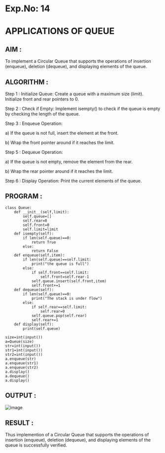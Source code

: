 # Exp.No: 14
# APPLICATIONS OF QUEUE

## AIM :

To implement a Circular Queue that supports the operations of insertion (enqueue), deletion (dequeue), and displaying elements of the queue.

## ALGORITHM :

Step 1 : Initialize Queue: Create a queue with a maximum size (limit). Initialize front and rear pointers to 0.

Step 2 : Check if Empty: Implement isempty() to check if the queue is empty by checking the length of the queue.

Step 3 : Enqueue Operation:

a) If the queue is not full, insert the element at the front.

b) Wrap the front pointer around if it reaches the limit.

Step 5 : Dequeue Operation:

a) If the queue is not empty, remove the element from the rear.

b) Wrap the rear pointer around if it reaches the limit.

Step 6 : Display Operation: Print the current elements of the queue.

## PROGRAM :

```
class Queue:
    def __init__(self,limit):
        self.queue=[]
        self.rear=0
        self.front=0
        self.limit=limit
    def isempty(self):
        if len(self.queue)==0:
            return True
        else:
            return False
    def enqueue(self,item):
        if len(self.queue)==self.limit:
            print("the queue is full")
        else:
            if self.front==self.limit:
                self.front=self.rear-1
            self.queue.insert(self.front,item)
            self.front+=1
    def dequeue(self):
        if len(self.queue)==0:
            print("The stack is under flow")
        else:
            if self.rear==self.limit:
                self.rear=0
            self.queue.pop(self.rear)
            self.rear+=1
    def display(self):
        print(self.queue)

size=int(input())
a=Queue(size)
str=int(input())
str1=int(input())
str2=int(input())
a.enqueue(str)
a.enqueue(str1)
a.enqueue(str2)
a.display()
a.dequeue()
a.display()
```

## OUTPUT :

![image](https://github.com/user-attachments/assets/f3201d87-d944-4232-9268-a2b061b202ac)

## RESULT : 

Thus implemention of a Circular Queue that supports the operations of insertion (enqueue), deletion (dequeue), and displaying elements of the queue is successfully verified.

